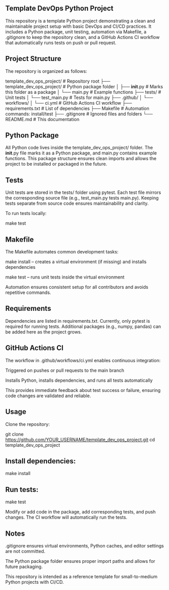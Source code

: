 ## Template DevOps Python Project

This repository is a template Python project demonstrating a clean and maintainable project setup with basic DevOps and CI/CD practices. It includes a Python package, unit testing, automation via Makefile, a .gitignore to keep the repository clean, and a GitHub Actions CI workflow that automatically runs tests on push or pull request.

## Project Structure

The repository is organized as follows:

template_dev_ops_project/           # Repository root
├── template_dev_ops_project/       # Python package folder
│   ├── __init__.py                # Marks this folder as a package
│   └── main.py                     # Example functions
├── tests/                          # Unit tests
│   └── test_main.py                # Tests for main.py
├── .github/
│   └── workflows/
│       └── ci.yml                  # GitHub Actions CI workflow
├── requirements.txt                # List of dependencies
├── Makefile                        # Automation commands: install/test
├── .gitignore                       # Ignored files and folders
└── README.md                        # This documentation

## Python Package

All Python code lives inside the template_dev_ops_project/ folder. The __init__.py file marks it as a Python package, and main.py contains example functions. This package structure ensures clean imports and allows the project to be installed or packaged in the future.

## Tests

Unit tests are stored in the tests/ folder using pytest. Each test file mirrors the corresponding source file (e.g., test_main.py tests main.py). Keeping tests separate from source code ensures maintainability and clarity.

To run tests locally:

make test

## Makefile

The Makefile automates common development tasks:

make install – creates a virtual environment (if missing) and installs dependencies

make test – runs unit tests inside the virtual environment

Automation ensures consistent setup for all contributors and avoids repetitive commands.

## Requirements

Dependencies are listed in requirements.txt. Currently, only pytest is required for running tests. Additional packages (e.g., numpy, pandas) can be added here as the project grows.

## GitHub Actions CI

The workflow in .github/workflows/ci.yml enables continuous integration:

Triggered on pushes or pull requests to the main branch

Installs Python, installs dependencies, and runs all tests automatically

This provides immediate feedback about test success or failure, ensuring code changes are validated and reliable.

## Usage

Clone the repository:

git clone https://github.com/YOUR_USERNAME/template_dev_ops_project.git
cd template_dev_ops_project


## Install dependencies:

make install


## Run tests:

make test


Modify or add code in the package, add corresponding tests, and push changes. The CI workflow will automatically run the tests.

## Notes

.gitignore ensures virtual environments, Python caches, and editor settings are not committed.

The Python package folder ensures proper import paths and allows for future packaging.

This repository is intended as a reference template for small-to-medium Python projects with CI/CD.
